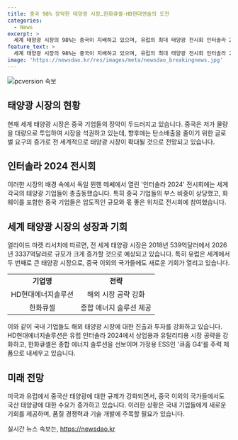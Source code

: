```yaml
---
title: 중국 98% 장악한 태양광 시장…한화큐셀·HD현대엔솔의 도전
categories:
  - News
excerpt: >
  세계 태양광 시장의 98%는 중국이 지배하고 있으며, 유럽의 최대 태양광 전시회 인터솔라 2024에서는 중국 기업들이 상당한 비중을 차지했다. 중국의 태양광 시장은 탄탄한 내수시장을 앞세워 꾸준한 성장을 보여주고 있으며, 글로벌 시장에서도 압도적인 규모를 자랑하고 있다. 그러나 미국과 유럽에서는 중국산 태양광에 대한 규제가 강화되면서 다른 국가들에도 시장이 열리고 있다. 이에 유럽을 중심으로 세계 태양광 기업들이 인터솔라 2024에 총출동했다. 한국 기업들도 참가하여 해외 시장을 노린 모습이다. 이 외에도 태양광 산업의 최신 기술과 제품들이 소개되었으며, 전시회에서는 다양한 비즈니스 미팅이 이어졌다.
feature_text: >
  세계 태양광 시장의 98%는 중국이 지배하고 있으며, 유럽의 최대 태양광 전시회 인터솔라 2024에서는 중국 기업들이 상당한 비중을 차지했다. 중국의 태양광 시장은 탄탄한 내수시장을 앞세워 꾸준한 성장을 보여주고 있으며, 글로벌 시장에서도 압도적인 규모를 자랑하고 있다. 그러나 미국과 유럽에서는 중국산 태양광에 대한 규제가 강화되면서 다른 국가들에도 시장이 열리고 있다. 이에 유럽을 중심으로 세계 태양광 기업들이 인터솔라 2024에 총출동했다. 한국 기업들도 참가하여 해외 시장을 노린 모습이다. 이 외에도 태양광 산업의 최신 기술과 제품들이 소개되었으며, 전시회에서는 다양한 비즈니스 미팅이 이어졌다.
image: 'https://newsdao.kr/res/images/meta/newsdao_breakingnews.jpg'
---
```


<p><img src="https://newsdao.kr/res/images/meta/newsdao_breakingnews.jpg" alt="pcversion 속보" /></p>

<h2 data-ke-size="size26">태양광 시장의 현황</h2>

<p data-ke-size="size16">현재 세계 태양광 시장은 중국 기업들의 장악이 두드러지고 있습니다. 중국은 저가 물량을 대량으로 투입하여 시장을 석권하고 있는데, 향후에는 탄소배출을 줄이기 위한 글로벌 요구의 증가로 전 세계적으로 태양광 시장이 확대될 것으로 전망되고 있습니다.</p>

<h2 data-ke-size="size26">인터솔라 2024 전시회</h2>

<p data-ke-size="size16">이러한 시장의 배경 속에서 독일 뮌헨 메쎄에서 열린 '인터솔라 2024' 전시회에는 세계 각국의 태양광 기업들이 총출동했습니다. 특히 중국 기업들의 부스 비중이 상당했고, 화웨이를 포함한 중국 기업들은 압도적인 규모와 몫 좋은 위치로 전시회에 참여했습니다.</p>

<h2 data-ke-size="size26">세계 태양광 시장의 성장과 기회</h2>

<p data-ke-size="size16">얼라이드 마켓 리서치에 따르면, 전 세계 태양광 시장은 2018년 539억달러에서 2026년 3337억달러로 규모가 크게 증가할 것으로 예상되고 있습니다. 특히 유럽은 세계에서 두 번째로 큰 태양광 시장으로, 중국 이외의 국가들에도 새로운 기회가 열리고 있습니다.</p>

<table>
    <tr>
        <td style="text-align: center; height: 17px;"><b>기업명</b></td>
        <td style="text-align: center; height: 17px;"><b>전략</b></td>
    </tr>
    <tr>
        <td style="text-align: center; height: 17px;">HD현대에너지솔루션</td>
        <td style="text-align: center; height: 17px;">해외 시장 공략 강화</td>
    </tr>
    <tr>
        <td style="text-align: center; height: 17px;">한화큐셀</td>
        <td style="text-align: center; height: 17px;">종합 에너지 솔루션 제공</td>
    </tr>
</table>

<p data-ke-size="size16">이와 같이 국내 기업들도 해외 태양광 시장에 대한 진출과 투자를 강화하고 있습니다. HD현대에너지솔루션은 유럽 인터솔라 2024에서 상업용과 유틸리티용 시장 공략을 강화하고, 한화큐셀은 종합 에너지 솔루션을 선보이며 가정용 ESS인 '큐홈 G4'를 주력 제품으로 내세우고 있습니다.</p>

<h2 data-ke-size="size26">미래 전망</h2>

<p data-ke-size="size16">미국과 유럽에서 중국산 태양광에 대한 규제가 강화되면서, 중국 이외의 국가들에서도 국산 태양광에 대한 수요가 증가하고 있습니다. 이러한 상황은 국내 기업들에게 새로운 기회를 제공하며, 품질 경쟁력과 기술 개발에 주목할 필요가 있습니다.</p>
실시간 뉴스 속보는, <a href="https://newsdao.kr" rel="dofollow">https://newsdao.kr</a>


